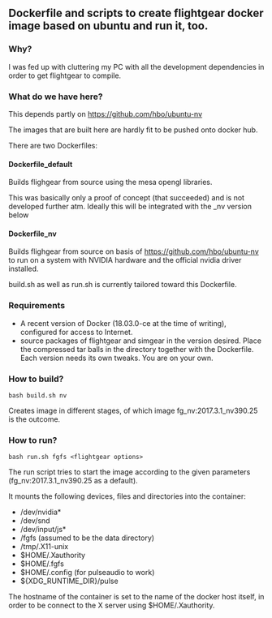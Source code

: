 ## Dockerfile and scripts to create flightgear docker image based on ubuntu and run it, too.

### Why?

I was fed up with cluttering my PC with all the development
dependencies in order to get flightgear to compile.



### What do we have here?

This depends partly on https://github.com/hbo/ubuntu-nv

The images that are built here are hardly fit to be pushed onto docker hub. 

There are two Dockerfiles:

#### Dockerfile_default

Builds flighgear from source using the mesa opengl libraries.

This was basically only a proof of concept (that succeeded) and is not
developed further atm. Ideally this will be integrated with the _nv
version below

#### Dockerfile_nv 

Builds flighgear from source on basis of
https://github.com/hbo/ubuntu-nv to  run on a system with NVIDIA
hardware and the official nvidia driver installed.

build.sh as well as run.sh is currently tailored toward this
Dockerfile.  

### Requirements

- A recent version of Docker (18.03.0-ce at the time of writing), configured for access to Internet.
- source packages of flightgear and simgear in the version
  desired. Place the compressed tar balls in the directory together
  with the Dockerfile. Each version needs its own tweaks. You are on your own.

### How to build?

```bash build.sh nv```

Creates image in different stages, of which image fg_nv:2017.3.1_nv390.25 is
the outcome.

### How to run?

```bash run.sh fgfs <flightgear options>```


The run script tries to start the image according to the given
parameters (fg_nv:2017.3.1_nv390.25 as a default).

It mounts the following devices, files and directories into the
container:


- /dev/nvidia*
- /dev/snd
- /dev/input/js*
- /fgfs (assumed to be the data directory)
- /tmp/.X11-unix
- $HOME/.Xauthority
- $HOME/.fgfs
- $HOME/.config (for pulseaudio to work)
- ${XDG_RUNTIME_DIR}/pulse

The hostname of the container is set to the name of the docker host
itself, in order to be connect to the X server using
$HOME/.Xauthority.



